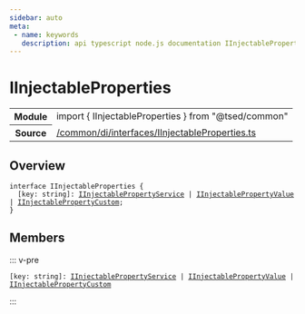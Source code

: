 ```yaml
---
sidebar: auto
meta:
 - name: keywords
   description: api typescript node.js documentation IInjectableProperties interface
---
```

# IInjectableProperties <Badge text="Interface" type="interface"/>
<!-- Summary -->
<section class="symbol-info"><table class="is-full-width"><tbody><tr><th>Module</th><td><div class="lang-typescript"><span class="token keyword">import</span> { IInjectableProperties }&nbsp;<span class="token keyword">from</span>&nbsp;<span class="token string">"@tsed/common"</span></div></td></tr><tr><th>Source</th><td><a href="https://github.com/Romakita/ts-express-decorators/blob/v4.30.2/src//common/di/interfaces/IInjectableProperties.ts#L0-L0">/common/di/interfaces/IInjectableProperties.ts</a></td></tr></tbody></table></section>

<!-- Overview -->
## Overview


<pre><code class="typescript-lang "><span class="token keyword">interface</span> IInjectableProperties <span class="token punctuation">{</span>
  <span class="token punctuation">[</span>key<span class="token punctuation">:</span> <span class="token keyword">string</span><span class="token punctuation">]</span><span class="token punctuation">:</span> <a href="/api/common/di/interfaces/IInjectablePropertyService.html"><span class="token">IInjectablePropertyService</span></a> | <a href="/api/common/di/interfaces/IInjectablePropertyValue.html"><span class="token">IInjectablePropertyValue</span></a> | <a href="/api/common/di/interfaces/IInjectablePropertyCustom.html"><span class="token">IInjectablePropertyCustom</span></a><span class="token punctuation">;</span>
<span class="token punctuation">}</span></code></pre>



<!-- Members -->




## Members


::: v-pre

<div class="method-overview">
<pre><code class="typescript-lang "><span class="token punctuation">[</span>key<span class="token punctuation">:</span> <span class="token keyword">string</span><span class="token punctuation">]</span><span class="token punctuation">:</span> <a href="/api/common/di/interfaces/IInjectablePropertyService.html"><span class="token">IInjectablePropertyService</span></a> | <a href="/api/common/di/interfaces/IInjectablePropertyValue.html"><span class="token">IInjectablePropertyValue</span></a> | <a href="/api/common/di/interfaces/IInjectablePropertyCustom.html"><span class="token">IInjectablePropertyCustom</span></a></code></pre>

</div>



:::